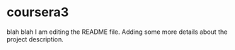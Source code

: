 # coursera3
blah blah
I am editing the README file. Adding some more details about the project description.
